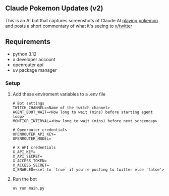 ## Claude Pokemon Updates (v2)

This is an AI bot that captures screenshots of Claude AI [playing pokemon](https://www.twitch.tv/claudeplayspokemon) and posts a short commentary of what it's seeing to [x/twitter](https://x.com/claudetracker_)

## Requirements

- python 3.12
- x developer account
- openrouter api
- uv package manager

### Setup

1. Add these enviroment variables to a .env file
	```
	# Bot settings
	TWITCH_CHANNEL=<Name of the twitch channel>
	AGENT_BOOT_WAIT=<How long to wait (mins) before starting agent loop>
	MONTIOR_INTERVAL=<How long to wait (mins) before next screencap>
	
	# Openrouter credentials
	OPENROUTER_API_KEY=
	OPENROUTER_MODEL=

	# X API credentials
	X_API_KEY=
	X_API_SECRET=
	X_ACCESS_TOKEN=
	X_ACCESS_SECRET=
	X_ENABLED=<set to `true` if you're posting to twitter else 'false'>
	```

2. Run the bot
	```
	uv run main.py
	```